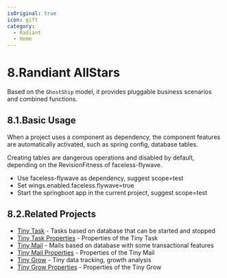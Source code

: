 ```yaml
---
isOriginal: true
icon: gift
category:
  - Radiant
  - Home
---
```


# 8.Randiant AllStars

Based on the `GhostShip` model, it provides pluggable business scenarios and combined functions.

## 8.1.Basic Usage

When a project uses a component as dependency, the component features are automatically activated,
such as spring config, database tables.

Creating tables are dangerous operations and disabled by default, depending on the RevisionFitness of faceless-flywave.

* Use faceless-flywave as dependency, suggest scope=test
* Set wings.enabled.faceless.flywave=true
* Start the springboot app in the current project, suggest scope=test

## 8.2.Related Projects

* [Tiny Task](./8a-tinytask.md) - Tasks based on database that can be started and stopped
* [Tiny Task Properties](./8b-prop-tinytask.md) - Properties of the Tiny Task
* [Tiny Mail](./8c-tinymail.md) - Mails based on database with some transactional features
* [Tiny Mail Properties](./8d-prop-tinymail.md) - Properties of the Tiny Mail
* [Tiny Grow](./8e-tinygrow.md) - Tiny data tracking, growth analysis
* [Tiny Grow Properties](./8f-prop-tinygrow.md) - Properties of the Tiny Grow
